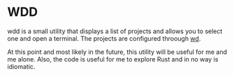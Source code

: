 # WDD

wdd is a small utility that displays a list of projects and allows you to select one and open a terminal. The projects are configured throough [wd](https://github.com/mfaerevaag/wd).

At this point and most likely in the future, this utility will be useful for me and me alone. Also, the code is useful for me to explore Rust and in no way is idiomatic.


